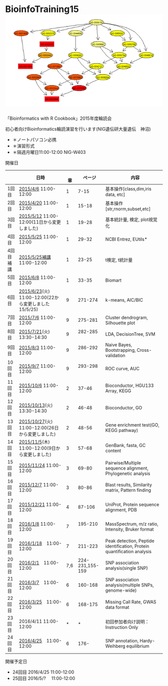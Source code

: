 # BioinfoTraining15  ![image](./img/GOnetwork1.png )
「Bioinformatics with R Cookbook」2015年度輪読会

初心者向けBioinformatics輪読演習を行います(NIG遺伝研大量遺伝　神沼)

* ＊ノートパソコン必携
* ＊演習形式
* ＊隔週月曜日11:00-12:00 NIG-W403

開催日

|    | 日時  |　章  |ページ |　内容  | 
|---|---|---|---|---| 
|1回目  | [2015/4/6](150406.md)  11:00-12:00 | 1 | 7-15　| 基本操作[class,dim,iris data, etc]  |
|2回目  | [2015/4/20](150420.md)  11:00-12:00 | 1 | 15-18　| 基本操作[str,rnorm,subset,etc]  |
|3回目  | [2015/5/12](150512.md)  11:00-12:00(11日から変更しました)| 1 | 19-28　| 基本統計量, 検定, plot視覚化  |
|4回目  | [2015/5/25](150525.md)  11:00-12:00 | 1 | 29-32　| NCBI Entrez, EUtils*  |
|4回目補講  | [2015/5/25補講](150525sup.md)  11:00-12:00 | 1  | 23-25　| t検定, t統計量   |
|5回目  | [2015/6/8](150608.md)  11:00-12:00 | 1  | 33-35 | Biomart  |
|6回目  | [2015/6/23](150623.md)(火)  11:00-12:00(22から変更しました15/5/25) | 9  | 271-274　| k-means, AIC/BIC   |
|7回目  | [2015/7/6](150706.md)  11:00-12:00  | 9　| 275-281 |  Cluster dendrogram, Silhouette plot  |
|8回目  | [2015/7/21](150721.md)(火) 13:30-14:30 | 9|282-285 　| LDA, DecisionTree, SVM  |
|9回目  | [2015/8/3](150803.md)  11:00-12:00  | 9 | 286-292 　| Naive Bayes, Bootstrapping, Cross-validation  |
|10回目  | [2015/9/7](150907.md)  11:00-12:00  | 9| 293-298  　|ROC curve, AUC  |
|11回目  | [2015/10/6](151006.md)  11:00-12:00 |2  | 37-46 　|Bioconductor, HGU133 Array, KEGG  |
|12回目  | [2015/10/13](151013.md)(火)  13:30-14:30 |2  | 46-48  　|Bioconductor, GO  |
|13回目  | [2015/10/27](151027.md)(火) 11:00-12:00(26日から変更しました) |2 | 48-56 | Gene enrichment test(GO, KEGG pathway) |
|14回目  | [2015/11/5](151105.md)(木) 11:00-12:00(9日から変更しました) |3 | 57-68 | GenBank, fasta, GC content |
|15回目  | [2015/11/24](151124.md)  11:00-12:00  |3| 69-80 　|Pairwise/Multiple sequence alignment, Phylogenetic analysis  |
|16回目  | [2015/12/7](151207.md)  11:00-12:00  |3 | 80-86 　|Blast results, Similarity matrix, Pattern finding  |
|17回目  | [2015/12/21](151221.md)  11:00-12:00   |4| 87-106 　| UniProt, Protein sequence alignment, PDB   |
|18回目  | [2016/1/8](160108.md)  11:00-12:00  |7| 195-210 　| MassSpectrum, m/z ratio, Intensity, Bruker format |
|19回目  | [2016/1/18](160118.md)　11:00-12:00 |7 | 211-223  | Peak detection, Peptide identification, Protein quantification analysis |
|20回目  | [2016/2/1](160201.md)　11:00-12:00 | 7,6 | 224-231,155-159  | SNP association analysis(single SNP)  |
|21回目  | [2016/3/7](160307.md)　11:00-12:00 | 6 | 160-168  | SNP association analysis(multiple SNPs, genome-wide)    |
|22回目  | [2016/3/25](160325.md)　11:00-12:00 |6 | 168-175  | Missing Call Rate, GWAS data format |
|23回目  | 2016/4/11 11:00-12:00 | * | *   | 初回参加者向け説明：Instruction Only  |
|24回目  | [2016/4/25](160425.md)　11:00-12:00 | 6 | 176-  | SNP annotation, Hardy-Weihberg equilibrium |


開催予定日

- 24回目 2016/4/25 11:00-12:00
- 25回目 2016/5/?　 11:00-12:00


